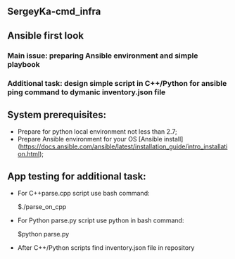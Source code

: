 ## SergeyKa-cmd_infra
## Ansible first look
### Main issue: preparing Ansible environment and simple playbook
### Additional task: design simple script in C++/Python for ansible ping command to dymanic inventory.json file

## System prerequisites:
  + Prepare for python local environment not less than 2.7;
  + Prepare Ansible environment for your OS [Ansible install] (https://docs.ansible.com/ansible/latest/installation_guide/intro_installation.html);
## App testing for additional task:
  + For C++parse.cpp script use bash command:
    
    $./parse_on_cpp
  + For Python parse.py script use python in bash command:
    
    $python parse.py
  + After C++/Python scripts find inventory.json file in repository
